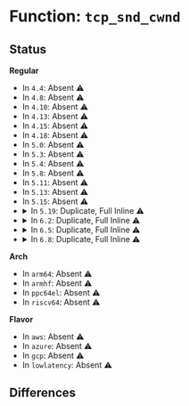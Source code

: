 # Function: <code>tcp_snd_cwnd</code>

## Status
<b>Regular</b>
<ul>
<li>
In <code>4.4</code>: Absent ⚠️
</li>
<li>
In <code>4.8</code>: Absent ⚠️
</li>
<li>
In <code>4.10</code>: Absent ⚠️
</li>
<li>
In <code>4.13</code>: Absent ⚠️
</li>
<li>
In <code>4.15</code>: Absent ⚠️
</li>
<li>
In <code>4.18</code>: Absent ⚠️
</li>
<li>
In <code>5.0</code>: Absent ⚠️
</li>
<li>
In <code>5.3</code>: Absent ⚠️
</li>
<li>
In <code>5.4</code>: Absent ⚠️
</li>
<li>
In <code>5.8</code>: Absent ⚠️
</li>
<li>
In <code>5.11</code>: Absent ⚠️
</li>
<li>
In <code>5.13</code>: Absent ⚠️
</li>
<li>
In <code>5.15</code>: Absent ⚠️
</li>
<li>
<details>
<summary>In <code>5.19</code>: Duplicate, Full Inline ⚠️</summary>

**Collision:** Static Duplication

**Inline:** Full

**Transformation:** False

**Instances:**

```
In net/core/net-traces.c (ffffffff81c661ce)
Location: include/net/tcp.h:1212
Inline: True
Inline callers:
  - net/core/net-traces.c:perf_trace_tcp_probe
  - net/core/net-traces.c:perf_trace_tcp_probe
  - net/core/net-traces.c:trace_event_raw_event_tcp_probe
  - net/core/net-traces.c:trace_event_raw_event_tcp_probe
```
```
In net/ipv4/tcp.c (ffffffff81cf02b3)
Location: include/net/tcp.h:1212
Inline: True
Inline callers:
  - net/ipv4/tcp.c:tcp_get_timestamping_opt_stats
  - net/ipv4/tcp.c:tcp_get_info
```
```
In net/ipv4/tcp_input.c (ffffffff81cf8d2f)
Location: include/net/tcp.h:1212
Inline: True
Inline callers:
  - net/ipv4/tcp_input.c:tcp_fastretrans_alert
  - net/ipv4/tcp_input.c:tcp_fastretrans_alert
  - net/ipv4/tcp_input.c:tcp_enter_recovery
  - net/ipv4/tcp_input.c:tcp_simple_retransmit
  - net/ipv4/tcp_input.c:tcp_enter_loss
  - net/ipv4/tcp_input.c:tcp_update_pacing_rate
  - net/ipv4/tcp_input.c:tcp_sndbuf_expand
```
```
In net/ipv4/tcp_output.c (ffffffff81d0416b)
Location: include/net/tcp.h:1212
Inline: True
Inline callers:
  - net/ipv4/tcp_output.c:tcp_send_loss_probe
  - net/ipv4/tcp_output.c:tcp_write_xmit
  - net/ipv4/tcp_output.c:tcp_write_xmit
  - net/ipv4/tcp_output.c:tcp_write_xmit
  - net/ipv4/tcp_output.c:tcp_write_xmit
  - net/ipv4/tcp_output.c:tcp_write_xmit
  - net/ipv4/tcp_output.c:tcp_mtu_probe
  - net/ipv4/tcp_output.c:tcp_mtu_probe
  - net/ipv4/tcp_output.c:tcp_mtu_probe
  - net/ipv4/tcp_output.c:tcp_cwnd_restart
  - net/ipv4/tcp_output.c:tcp_cwnd_restart
```
```
In net/ipv4/tcp_ipv4.c (ffffffff81d07f76)
Location: include/net/tcp.h:1212
Inline: True
Inline callers:
  - net/ipv4/tcp_ipv4.c:get_tcp4_sock
```
```
In net/ipv4/tcp_cong.c (ffffffff81d0f655)
Location: include/net/tcp.h:1212
Inline: True
Inline callers:
  - net/ipv4/tcp_cong.c:tcp_reno_undo_cwnd
  - net/ipv4/tcp_cong.c:tcp_reno_ssthresh
  - net/ipv4/tcp_cong.c:tcp_reno_cong_avoid
  - net/ipv4/tcp_cong.c:tcp_cong_avoid_ai
```
```
In net/ipv4/tcp_metrics.c (ffffffff81d12072)
Location: include/net/tcp.h:1212
Inline: True
Inline callers:
  - net/ipv4/tcp_metrics.c:tcp_update_metrics
  - net/ipv4/tcp_metrics.c:tcp_update_metrics
  - net/ipv4/tcp_metrics.c:tcp_update_metrics
  - net/ipv4/tcp_metrics.c:tcp_update_metrics
```
```
In net/ipv4/tcp_rate.c (ffffffff81d13a09)
Location: include/net/tcp.h:1212
Inline: True
```
```
In net/ipv4/tcp_cubic.c (ffffffff81d5b7fe)
Location: include/net/tcp.h:1212
Inline: True
Inline callers:
  - net/ipv4/tcp_cubic.c:cubictcp_acked
  - net/ipv4/tcp_cubic.c:hystart_update
  - net/ipv4/tcp_cubic.c:hystart_update
  - net/ipv4/tcp_cubic.c:hystart_update
  - net/ipv4/tcp_cubic.c:hystart_update
  - net/ipv4/tcp_cubic.c:hystart_update
  - net/ipv4/tcp_cubic.c:cubictcp_recalc_ssthresh
  - net/ipv4/tcp_cubic.c:cubictcp_cong_avoid
  - net/ipv4/tcp_cubic.c:cubictcp_cong_avoid
```
```
In net/ipv6/tcp_ipv6.c (ffffffff81dc8be9)
Location: include/net/tcp.h:1212
Inline: True
Inline callers:
  - net/ipv6/tcp_ipv6.c:get_tcp6_sock
```
</details>
</li>
<li>
<details>
<summary>In <code>6.2</code>: Duplicate, Full Inline ⚠️</summary>

**Collision:** Static Duplication

**Inline:** Full

**Transformation:** False

**Instances:**

```
In net/core/net-traces.c (ffffffff81e1cf2b)
Location: include/net/tcp.h:1225
Inline: True
Inline callers:
  - net/core/net-traces.c:perf_trace_tcp_probe
  - net/core/net-traces.c:perf_trace_tcp_probe
  - net/core/net-traces.c:trace_event_raw_event_tcp_probe
  - net/core/net-traces.c:trace_event_raw_event_tcp_probe
```
```
In net/ipv4/tcp.c (ffffffff81eb35e3)
Location: include/net/tcp.h:1225
Inline: True
Inline callers:
  - net/ipv4/tcp.c:tcp_get_timestamping_opt_stats
  - net/ipv4/tcp.c:tcp_get_info
```
```
In net/ipv4/tcp_input.c (ffffffff81ebd832)
Location: include/net/tcp.h:1225
Inline: True
Inline callers:
  - net/ipv4/tcp_input.c:tcp_fastretrans_alert
  - net/ipv4/tcp_input.c:tcp_fastretrans_alert
  - net/ipv4/tcp_input.c:tcp_enter_recovery
  - net/ipv4/tcp_input.c:tcp_simple_retransmit
  - net/ipv4/tcp_input.c:tcp_enter_loss
  - net/ipv4/tcp_input.c:tcp_update_pacing_rate
  - net/ipv4/tcp_input.c:tcp_sndbuf_expand
```
```
In net/ipv4/tcp_output.c (ffffffff81ec90bb)
Location: include/net/tcp.h:1225
Inline: True
Inline callers:
  - net/ipv4/tcp_output.c:tcp_send_loss_probe
  - net/ipv4/tcp_output.c:tcp_write_xmit
  - net/ipv4/tcp_output.c:tcp_write_xmit
  - net/ipv4/tcp_output.c:tcp_write_xmit
  - net/ipv4/tcp_output.c:tcp_mtu_probe
  - net/ipv4/tcp_output.c:tcp_mtu_probe
  - net/ipv4/tcp_output.c:tcp_mtu_probe
  - net/ipv4/tcp_output.c:tcp_cwnd_validate
  - net/ipv4/tcp_output.c:tcp_cwnd_validate
  - net/ipv4/tcp_output.c:tcp_cwnd_restart
  - net/ipv4/tcp_output.c:tcp_cwnd_restart
```
```
In net/ipv4/tcp_ipv4.c (ffffffff81ecca36)
Location: include/net/tcp.h:1225
Inline: True
Inline callers:
  - net/ipv4/tcp_ipv4.c:get_tcp4_sock
```
```
In net/ipv4/tcp_cong.c (ffffffff81ed51d5)
Location: include/net/tcp.h:1225
Inline: True
Inline callers:
  - net/ipv4/tcp_cong.c:tcp_reno_undo_cwnd
  - net/ipv4/tcp_cong.c:tcp_reno_ssthresh
  - net/ipv4/tcp_cong.c:tcp_cong_avoid_ai
```
```
In net/ipv4/tcp_metrics.c (ffffffff81ed7e52)
Location: include/net/tcp.h:1225
Inline: True
Inline callers:
  - net/ipv4/tcp_metrics.c:tcp_update_metrics
  - net/ipv4/tcp_metrics.c:tcp_update_metrics
  - net/ipv4/tcp_metrics.c:tcp_update_metrics
  - net/ipv4/tcp_metrics.c:tcp_update_metrics
```
```
In net/ipv4/tcp_rate.c (ffffffff81ed99e9)
Location: include/net/tcp.h:1225
Inline: True
```
```
In net/ipv4/tcp_cubic.c (ffffffff81f25cbe)
Location: include/net/tcp.h:1225
Inline: True
Inline callers:
  - net/ipv4/tcp_cubic.c:cubictcp_acked
  - net/ipv4/tcp_cubic.c:hystart_update
  - net/ipv4/tcp_cubic.c:hystart_update
  - net/ipv4/tcp_cubic.c:hystart_update
  - net/ipv4/tcp_cubic.c:hystart_update
  - net/ipv4/tcp_cubic.c:hystart_update
  - net/ipv4/tcp_cubic.c:cubictcp_recalc_ssthresh
  - net/ipv4/tcp_cubic.c:cubictcp_cong_avoid
  - net/ipv4/tcp_cubic.c:cubictcp_cong_avoid
```
```
In net/ipv6/tcp_ipv6.c (ffffffff81f998e9)
Location: include/net/tcp.h:1225
Inline: True
Inline callers:
  - net/ipv6/tcp_ipv6.c:get_tcp6_sock
```
</details>
</li>
<li>
<details>
<summary>In <code>6.5</code>: Duplicate, Full Inline ⚠️</summary>

**Collision:** Static Duplication

**Inline:** Full

**Transformation:** False

**Instances:**

```
In net/core/net-traces.c (ffffffff81e9182b)
Location: include/net/tcp.h:1223
Inline: True
Inline callers:
  - net/core/net-traces.c:perf_trace_tcp_probe
  - net/core/net-traces.c:perf_trace_tcp_probe
  - net/core/net-traces.c:trace_event_raw_event_tcp_probe
  - net/core/net-traces.c:trace_event_raw_event_tcp_probe
```
```
In net/ipv4/tcp.c (ffffffff81f11d03)
Location: include/net/tcp.h:1223
Inline: True
Inline callers:
  - net/ipv4/tcp.c:tcp_get_timestamping_opt_stats
  - net/ipv4/tcp.c:tcp_get_info
```
```
In net/ipv4/tcp_input.c (ffffffff81f1bcdd)
Location: include/net/tcp.h:1223
Inline: True
Inline callers:
  - net/ipv4/tcp_input.c:tcp_fastretrans_alert
  - net/ipv4/tcp_input.c:tcp_fastretrans_alert
  - net/ipv4/tcp_input.c:tcp_enter_recovery
  - net/ipv4/tcp_input.c:tcp_simple_retransmit
  - net/ipv4/tcp_input.c:tcp_enter_loss
  - net/ipv4/tcp_input.c:tcp_update_pacing_rate
  - net/ipv4/tcp_input.c:tcp_sndbuf_expand
```
```
In net/ipv4/tcp_output.c (ffffffff81f27bdb)
Location: include/net/tcp.h:1223
Inline: True
Inline callers:
  - net/ipv4/tcp_output.c:tcp_send_loss_probe
  - net/ipv4/tcp_output.c:tcp_write_xmit
  - net/ipv4/tcp_output.c:tcp_write_xmit
  - net/ipv4/tcp_output.c:tcp_write_xmit
  - net/ipv4/tcp_output.c:tcp_mtu_probe
  - net/ipv4/tcp_output.c:tcp_mtu_probe
  - net/ipv4/tcp_output.c:tcp_mtu_probe
  - net/ipv4/tcp_output.c:tcp_cwnd_validate
  - net/ipv4/tcp_output.c:tcp_cwnd_validate
  - net/ipv4/tcp_output.c:tcp_cwnd_restart
  - net/ipv4/tcp_output.c:tcp_cwnd_restart
```
```
In net/ipv4/tcp_ipv4.c (ffffffff81f2b716)
Location: include/net/tcp.h:1223
Inline: True
Inline callers:
  - net/ipv4/tcp_ipv4.c:get_tcp4_sock
```
```
In net/ipv4/tcp_cong.c (ffffffff81f33eb5)
Location: include/net/tcp.h:1223
Inline: True
Inline callers:
  - net/ipv4/tcp_cong.c:tcp_reno_undo_cwnd
  - net/ipv4/tcp_cong.c:tcp_reno_ssthresh
  - net/ipv4/tcp_cong.c:tcp_reno_cong_avoid
  - net/ipv4/tcp_cong.c:tcp_reno_cong_avoid
  - net/ipv4/tcp_cong.c:tcp_cong_avoid_ai
  - net/ipv4/tcp_cong.c:tcp_slow_start
```
```
In net/ipv4/tcp_metrics.c (ffffffff81f36ef4)
Location: include/net/tcp.h:1223
Inline: True
Inline callers:
  - net/ipv4/tcp_metrics.c:tcp_update_metrics
  - net/ipv4/tcp_metrics.c:tcp_update_metrics
  - net/ipv4/tcp_metrics.c:tcp_update_metrics
  - net/ipv4/tcp_metrics.c:tcp_update_metrics
```
```
In net/ipv4/tcp_rate.c (ffffffff81f38ac9)
Location: include/net/tcp.h:1223
Inline: True
```
```
In net/ipv4/tcp_cubic.c (ffffffff81f85cad)
Location: include/net/tcp.h:1223
Inline: True
Inline callers:
  - net/ipv4/tcp_cubic.c:cubictcp_acked
  - net/ipv4/tcp_cubic.c:hystart_update
  - net/ipv4/tcp_cubic.c:hystart_update
  - net/ipv4/tcp_cubic.c:hystart_update
  - net/ipv4/tcp_cubic.c:hystart_update
  - net/ipv4/tcp_cubic.c:hystart_update
  - net/ipv4/tcp_cubic.c:cubictcp_recalc_ssthresh
  - net/ipv4/tcp_cubic.c:cubictcp_cong_avoid
  - net/ipv4/tcp_cubic.c:cubictcp_cong_avoid
```
```
In net/ipv6/tcp_ipv6.c (ffffffff81ffa2b9)
Location: include/net/tcp.h:1223
Inline: True
Inline callers:
  - net/ipv6/tcp_ipv6.c:get_tcp6_sock
```
</details>
</li>
<li>
<details>
<summary>In <code>6.8</code>: Duplicate, Full Inline ⚠️</summary>

**Collision:** Static Duplication

**Inline:** Full

**Transformation:** False

**Instances:**

```
In net/core/net-traces.c (ffffffff81f53beb)
Location: include/net/tcp.h:1260
Inline: True
Inline callers:
  - net/core/net-traces.c:perf_trace_tcp_probe
  - net/core/net-traces.c:perf_trace_tcp_probe
  - net/core/net-traces.c:trace_event_raw_event_tcp_probe
  - net/core/net-traces.c:trace_event_raw_event_tcp_probe
```
```
In net/ipv4/tcp.c (ffffffff81fd5fa3)
Location: include/net/tcp.h:1260
Inline: True
Inline callers:
  - net/ipv4/tcp.c:tcp_get_timestamping_opt_stats
  - net/ipv4/tcp.c:tcp_get_info
```
```
In net/ipv4/tcp_input.c (ffffffff81fe04ce)
Location: include/net/tcp.h:1260
Inline: True
Inline callers:
  - net/ipv4/tcp_input.c:tcp_fastretrans_alert
  - net/ipv4/tcp_input.c:tcp_fastretrans_alert
  - net/ipv4/tcp_input.c:tcp_enter_recovery
  - net/ipv4/tcp_input.c:tcp_simple_retransmit
  - net/ipv4/tcp_input.c:tcp_enter_loss
  - net/ipv4/tcp_input.c:tcp_update_pacing_rate
  - net/ipv4/tcp_input.c:tcp_sndbuf_expand
```
```
In net/ipv4/tcp_output.c (ffffffff81fec66b)
Location: include/net/tcp.h:1260
Inline: True
Inline callers:
  - net/ipv4/tcp_output.c:tcp_send_loss_probe
  - net/ipv4/tcp_output.c:tcp_write_xmit
  - net/ipv4/tcp_output.c:tcp_write_xmit
  - net/ipv4/tcp_output.c:tcp_write_xmit
  - net/ipv4/tcp_output.c:tcp_mtu_probe
  - net/ipv4/tcp_output.c:tcp_mtu_probe
  - net/ipv4/tcp_output.c:tcp_mtu_probe
  - net/ipv4/tcp_output.c:tcp_cwnd_validate
  - net/ipv4/tcp_output.c:tcp_cwnd_validate
  - net/ipv4/tcp_output.c:tcp_cwnd_restart
  - net/ipv4/tcp_output.c:tcp_cwnd_restart
```
```
In net/ipv4/tcp_ipv4.c (ffffffff81ff0445)
Location: include/net/tcp.h:1260
Inline: True
Inline callers:
  - net/ipv4/tcp_ipv4.c:get_tcp4_sock
```
```
In net/ipv4/tcp_cong.c (ffffffff81ffa035)
Location: include/net/tcp.h:1260
Inline: True
Inline callers:
  - net/ipv4/tcp_cong.c:tcp_reno_undo_cwnd
  - net/ipv4/tcp_cong.c:tcp_reno_ssthresh
  - net/ipv4/tcp_cong.c:tcp_reno_cong_avoid
  - net/ipv4/tcp_cong.c:tcp_reno_cong_avoid
  - net/ipv4/tcp_cong.c:tcp_cong_avoid_ai
  - net/ipv4/tcp_cong.c:tcp_slow_start
```
```
In net/ipv4/tcp_metrics.c (ffffffff81ffcfe4)
Location: include/net/tcp.h:1260
Inline: True
Inline callers:
  - net/ipv4/tcp_metrics.c:tcp_update_metrics
  - net/ipv4/tcp_metrics.c:tcp_update_metrics
  - net/ipv4/tcp_metrics.c:tcp_update_metrics
  - net/ipv4/tcp_metrics.c:tcp_update_metrics
```
```
In net/ipv4/tcp_rate.c (ffffffff81ffeba9)
Location: include/net/tcp.h:1260
Inline: True
```
```
In net/ipv4/tcp_cubic.c (ffffffff8204c37d)
Location: include/net/tcp.h:1260
Inline: True
Inline callers:
  - net/ipv4/tcp_cubic.c:cubictcp_acked
  - net/ipv4/tcp_cubic.c:hystart_update
  - net/ipv4/tcp_cubic.c:hystart_update
  - net/ipv4/tcp_cubic.c:hystart_update
  - net/ipv4/tcp_cubic.c:hystart_update
  - net/ipv4/tcp_cubic.c:hystart_update
  - net/ipv4/tcp_cubic.c:cubictcp_recalc_ssthresh
  - net/ipv4/tcp_cubic.c:cubictcp_cong_avoid
  - net/ipv4/tcp_cubic.c:cubictcp_cong_avoid
```
```
In net/ipv6/tcp_ipv6.c (ffffffff820c7f25)
Location: include/net/tcp.h:1260
Inline: True
Inline callers:
  - net/ipv6/tcp_ipv6.c:get_tcp6_sock
```
</details>
</li>
</ul>
<b>Arch</b>
<ul>
<li>
In <code>arm64</code>: Absent ⚠️
</li>
<li>
In <code>armhf</code>: Absent ⚠️
</li>
<li>
In <code>ppc64el</code>: Absent ⚠️
</li>
<li>
In <code>riscv64</code>: Absent ⚠️
</li>
</ul>
<b>Flavor</b>
<ul>
<li>
In <code>aws</code>: Absent ⚠️
</li>
<li>
In <code>azure</code>: Absent ⚠️
</li>
<li>
In <code>gcp</code>: Absent ⚠️
</li>
<li>
In <code>lowlatency</code>: Absent ⚠️
</li>
</ul>

## Differences

